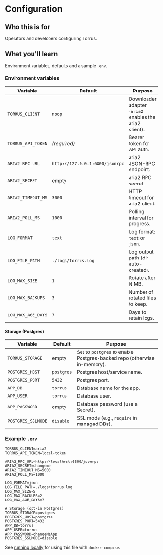 # Configuration

## Who this is for
Operators and developers configuring Torrus.

## What you'll learn
Environment variables, defaults and a sample `.env`.

### Environment variables
| Variable | Default | Purpose |
|----------|---------|---------|
| `TORRUS_CLIENT` | `noop` | Downloader adapter (`aria2` enables the aria2 client). |
| `TORRUS_API_TOKEN` | *(required)* | Bearer token for API auth. |
| `ARIA2_RPC_URL` | `http://127.0.0.1:6800/jsonrpc` | aria2 JSON-RPC endpoint. |
| `ARIA2_SECRET` | empty | aria2 RPC secret. |
| `ARIA2_TIMEOUT_MS` | `3000` | HTTP timeout for aria2 client. |
| `ARIA2_POLL_MS` | `1000` | Polling interval for progress. |
| `LOG_FORMAT` | `text` | Log format: `text` or `json`. |
| `LOG_FILE_PATH` | `./logs/torrus.log` | Log output path (dir auto-created). |
| `LOG_MAX_SIZE` | `1` | Rotate after N MB. |
| `LOG_MAX_BACKUPS` | `3` | Number of rotated files to keep. |
| `LOG_MAX_AGE_DAYS` | `7` | Days to retain logs. |

#### Storage (Postgres)
| Variable | Default | Purpose |
|----------|---------|---------|
| `TORRUS_STORAGE` | empty | Set to `postgres` to enable Postgres-backed repo (otherwise in-memory). |
| `POSTGRES_HOST` | `postgres` | Postgres host/service name. |
| `POSTGRES_PORT` | `5432` | Postgres port. |
| `APP_DB` | `torrus` | Database name for the app. |
| `APP_USER` | `torrus` | Database user. |
| `APP_PASSWORD` | empty | Database password (use a Secret). |
| `POSTGRES_SSLMODE` | `disable` | SSL mode (e.g., `require` in managed DBs). |

### Example `.env`
```
TORRUS_CLIENT=aria2
TORRUS_API_TOKEN=local-token

ARIA2_RPC_URL=http://localhost:6800/jsonrpc
ARIA2_SECRET=changeme
ARIA2_TIMEOUT_MS=5000
ARIA2_POLL_MS=1000

LOG_FORMAT=json
LOG_FILE_PATH=./logs/torrus.log
LOG_MAX_SIZE=5
LOG_MAX_BACKUPS=2
LOG_MAX_AGE_DAYS=7

# Storage (opt-in Postgres)
TORRUS_STORAGE=postgres
POSTGRES_HOST=postgres
POSTGRES_PORT=5432
APP_DB=torrus
APP_USER=torrus
APP_PASSWORD=changeMeApp
POSTGRES_SSLMODE=disable
```

See [running locally](running-locally.md) for using this file with
`docker-compose`.
